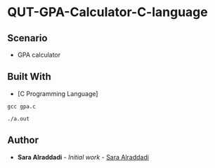 # QUT-GPA-Calculator-C-language

## Scenario

* GPA calculator


## Built With
 * [C Programming Language]
 
```
gcc gpa.c

./a.out
```

## Author

* **Sara Alraddadi** - *Initial work* - [Sara Alraddadi](https://github.com/Saraalraddadi)


